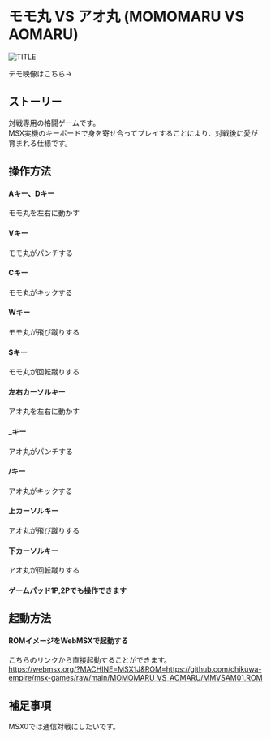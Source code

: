 # モモ丸 VS アオ丸 (MOMOMARU VS AOMARU)

![TITLE](https://user-images.githubusercontent.com/124578804/224551983-18037751-2b7e-4fdf-b5df-adee0f3e5168.png)
<p>デモ映像はこちら→</p>

## ストーリー
対戦専用の格闘ゲームです。<br>
MSX実機のキーボードで身を寄せ合ってプレイすることにより、対戦後に愛が育まれる仕様です。

## 操作方法
#### Aキー、Dキー
モモ丸を左右に動かす
#### Vキー
モモ丸がパンチする
#### Cキー
モモ丸がキックする
#### Wキー
モモ丸が飛び蹴りする
#### Sキー
モモ丸が回転蹴りする
#### 左右カーソルキー
アオ丸を左右に動かす
#### _キー
アオ丸がパンチする
#### /キー
アオ丸がキックする
#### 上カーソルキー
アオ丸が飛び蹴りする
#### 下カーソルキー
アオ丸が回転蹴りする
#### ゲームパッド1P,2Pでも操作できます

## 起動方法
#### ROMイメージをWebMSXで起動する
こちらのリンクから直接起動することができます。<br>
https://webmsx.org/?MACHINE=MSX1J&ROM=https://github.com/chikuwa-empire/msx-games/raw/main/MOMOMARU_VS_AOMARU/MMVSAM01.ROM

## 補足事項
MSX0では通信対戦にしたいです。
